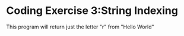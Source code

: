 Coding Exercise 3:String Indexing
====================
This program will return just the letter "r" from "Hello World"